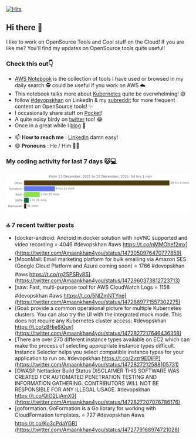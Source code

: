 [![Hits](https://hits.seeyoufarm.com/api/count/incr/badge.svg?url=https%3A%2F%2Fgithub.com%2Fakhan4u%2Fhit-counter&count_bg=%2379C83D&title_bg=%23555555&icon=&icon_color=%23E7E7E7&title=visits&edge_flat=false)](https://hits.seeyoufarm.com)

## Hi there 👋

I like to work on OpenSource Tools and Cool stuff on the Cloud! If you are like me? You'll find my updates on OpenSource tools quite useful!

### Check this out👇

* [AWS Notebook](https://histre.com/public/notebooks/dnllyanu/aws/) is the collection of tools I have used or browsed in my daily search 🕵️ could be useful if you work on AWS ☁️
* This notebook talks more about [Kubernetes](https://histre.com/public/notebooks/6uxdvo3y/kubernetes/) quite be overwhelming! 😅
* follow [#devopskhan](https://www.linkedin.com/feed/hashtag/devopskhan/) on LinkedIn & my [subreddit](https://www.reddit.com/r/devopskhan/) for more frequent content on OpenSource tools! ✨
* I occasionally share stuff on [Pocket](https://getpocket.com/@ej6g8d1dp2829A16a9Tf5d4T6bAMp3d8791rejDe86yem3bm4e14ex4fT4dluk29)!
* A quite noisy birdy on [twitter](https://twitter.com/Amaankhan4you) too! 😂
* Once in a great while I [blog](https://linuxparrot.com/) 😬


- 📫 **How to reach me** : [LinkedIn](https://www.linkedin.com/in/amaan-khan-linux-ninja) damn easy!
- 😄 **Pronouns** : He / Him 🤷‍♂️

### My coding activity for last 7 days 🐱💻

<img src="https://github.com/akhan4u/akhan4u/blob/main/images/stat.svg" alt="Amaan's Wakatime Activity!"/>

### 🔝 7 recent twitter posts
<!-- DEVDOJO:START -->
- [docker-android: Android in docker solution with noVNC supported and video recording
⭐️ 4046
#devopskhan #aws
https://t.co/nMMOhef2mx](https://twitter.com/Amaankhan4you/status/1473050976470777859)
- [MoonMail: Email marketing platform for bulk emailing via Amazon SES &lpar;Google Cloud Platform and Azure coming soon&rpar;
⭐️ 1766
#devopskhan #aws
https://t.co/rg2SPSRv8S](https://twitter.com/Amaankhan4you/status/1472960373812723713)
- [saw: Fast, multi-purpose tool for AWS CloudWatch Logs
⭐️ 1158
#devopskhan #aws
https://t.co/5NlZmNTYne](https://twitter.com/Amaankhan4you/status/1472869771557302275)
- [Goal: provide a common operational picture for multiple Kubernetes clusters. You can also try the UI with the integrated mock mode. This does not require any Kubernetes cluster access: #devopskhan https://t.co/z8Hje6jQuy](https://twitter.com/Amaankhan4you/status/1472827217646436358)
- [There are over 270 different instance types available on EC2 which can make the process of selecting appropriate instance types difficult. Instance Selector helps you select compatible instance types for your application to run on. #devopskhan https://t.co/2vzr9EDlFP](https://twitter.com/Amaankhan4you/status/1472827212588105731)
- [OWASP Nettacker Build Status DISCLAIMER THIS SOFTWARE WAS CREATED FOR AUTOMATED PENETRATION TESTING AND INFORMATION GATHERING. CONTRIBUTORS WILL NOT BE RESPONSIBLE FOR ANY ILLEGAL USAGE. #devopskhan https://t.co/QIO2LjAmX0](https://twitter.com/Amaankhan4you/status/1472827207076786176)
- [goformation: GoFormation is a Go library for working with CloudFormation templates.
⭐️ 727
#devopskhan #aws
https://t.co/Ko3cPdaYGB](https://twitter.com/Amaankhan4you/status/1472779168974721028)
<!-- DEVDOJO:END -->

<!-- ![Amaan's GitHub stats](https://github-readme-stats.vercel.app/api?username=akhan4u&count_private=true&show_icons=true&hide=contribs) -->
